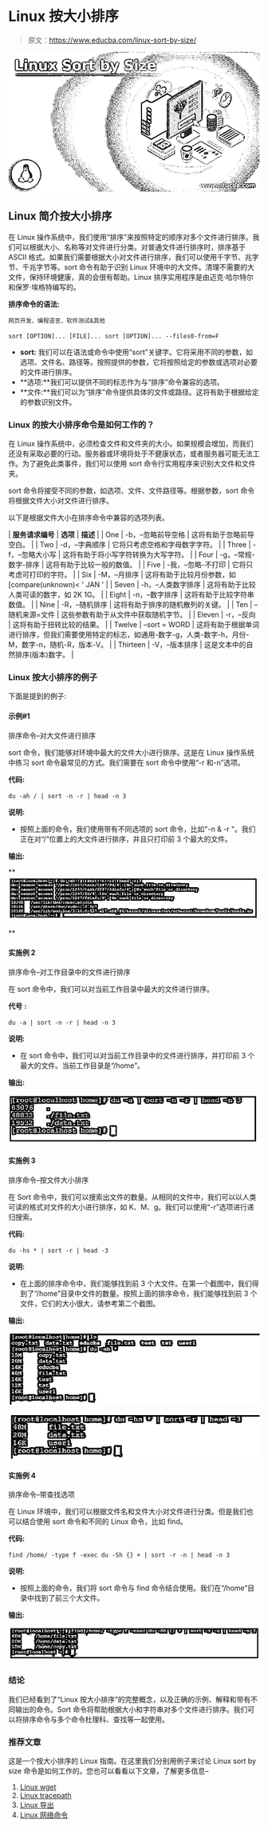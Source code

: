 # Linux 按大小排序

> 原文：<https://www.educba.com/linux-sort-by-size/>

![Linux Sort by Size](img/3bde5a0174f7c757c104e4d6b686a961.png)



## Linux 简介按大小排序

在 Linux 操作系统中，我们使用“排序”来按照特定的顺序对多个文件进行排序。我们可以根据大小、名称等对文件进行分类。对普通文件进行排序时，排序基于 ASCII 格式。如果我们需要根据大小对文件进行排序，我们可以使用千字节、兆字节、千兆字节等。sort 命令有助于识别 Linux 环境中的大文件。清理不需要的大文件，保持环境健康，真的会很有帮助。Linux 排序实用程序是由迈克·哈尔特尔和保罗·埃格特编写的。

**排序命令的语法:**

<small>网页开发、编程语言、软件测试&其他</small>

`sort [OPTION]... [FILE]...
sort [OPTION]... --files0-from=F`

*   **sort:** 我们可以在语法或命令中使用“sort”关键字。它将采用不同的参数，如选项、文件名、路径等。按照提供的参数，它将按照给定的参数或选项对必要的文件进行排序。
*   **选项:**我们可以提供不同的标志作为与“排序”命令兼容的选项。
*   **文件:**我们可以为“排序”命令提供具体的文件或路径。这将有助于根据给定的参数识别文件。

### Linux 的按大小排序命令是如何工作的？

在 Linux 操作系统中，必须检查文件和文件夹的大小。如果规模会增加，而我们还没有采取必要的行动。服务器或环境将处于不健康状态，或者服务器可能无法工作。为了避免此类事件，我们可以使用 sort 命令行实用程序来识别大文件和文件夹。

sort 命令将接受不同的参数，如选项、文件、文件路径等。根据参数，sort 命令将根据文件大小对文件进行排序。

以下是根据文件大小在排序命令中兼容的选项列表。

| **服务请求编号** | **选项** | **描述** |
| One | -b，–忽略前导空格 | 这将有助于忽略前导空白。 |
| Two | -d，–字典顺序 | 它将只考虑空格和字母数字字符。 |
| Three | -f，–忽略大小写 | 这将有助于将小写字符转换为大写字符。 |
| Four | -g，–常规-数字-排序 | 这将有助于比较一般的数值。 |
| Five | -我，–忽略-不打印 | 它将只考虑可打印的字符。 |
| Six | -M，–月排序 | 这将有助于比较月份参数，如[compare(unknown)< ' JAN ' |
| Seven | -h，–人类数字排序 | 这将有助于比较人类可读的数字，如 2K 1G。 |
| Eight | -n，–数字排序 | 这将有助于比较字符串数值。 |
| Nine | -R，–随机排序 | 这将有助于排序的随机散列的关键。 |
| Ten | –随机来源=文件 | 这些参数有助于从文件中获取随机字节。 |
| Eleven | -r，–反向 | 这将有助于扭转比较的结果。 |
| Twelve | –sort = WORD | 这将有助于根据单词进行排序，但我们需要使用特定的标志，如通用-数字-g，人类-数字-h，月份-M，数字-n，随机-R，版本-V。 |
| Thirteen | -V，–版本排序 | 这是文本中的自然排序(版本)数字。 |

### Linux 按大小排序的例子

下面是提到的例子:

#### 示例#1

排序命令–对大文件进行排序

sort 命令，我们能够对环境中最大的文件大小进行排序。这是在 Linux 操作系统中练习 sort 命令最常见的方式。我们需要在 sort 命令中使用“-r 和-n”选项。

**代码:**

`du -ah / | sort -n -r | head -n 3`

**说明:**

*   按照上面的命令，我们使用带有不同选项的 sort 命令，比如"-n & -r "。我们正在对“/”位置上的大文件进行排序，并且只打印前 3 个最大的文件。

**输出:**

**![Linux Sort by Size 1](img/ce3dc886f73cf200415390c1c1109a67.png)

** 

#### 实施例 2

排序命令–对工作目录中的文件进行排序

在 sort 命令中，我们可以对当前工作目录中最大的文件进行排序。

**代号** **:**

`du -a | sort -n -r | head -n 3`

**说明:**

*   在 sort 命令中，我们可以对当前工作目录中的文件进行排序，并打印前 3 个最大的文件。当前工作目录是“/home”。

**输出:**

![Working Directory](img/8eb40b419c9d5de9636b65b3e4d812b0.png)



#### 实施例 3

排序命令–按文件大小排序

在 Sort 命令中，我们可以搜索出文件的数量。从相同的文件中，我们可以以人类可读的格式对文件的大小进行排序，如 K、M、g。我们可以使用“-r”选项进行递归搜索。

**代码:**

`du -hs * | sort -r | head -3`

**说明:**

*   在上面的排序命令中，我们能够找到前 3 个大文件。在第一个截图中，我们得到了“/home”目录中文件的数量。按照上面的排序命令，我们能够找到前 3 个文件，它们的大小很大，请参考第二个截图。

**输出:**

![Linux Sort by Size 3](img/77c9ae110c914bdc238109180f7413db.png)



![Linux Sort by Size 4](img/94e718b1a45dee54d816f640e2630396.png)



#### 实施例 4

排序命令–带查找选项

在 Linux 环境中，我们可以根据文件名和文件大小对文件进行分类。但是我们也可以结合使用 sort 命令和不同的 Linux 命令，比如 find。

**代码:**

`find /home/ -type f -exec du -Sh {} + | sort -r -n | head -n 3`

**说明:**

*   按照上面的命令，我们将 sort 命令与 find 命令结合使用。我们在“/home”目录中找到了前三个大文件。

**输出:**

![With Find Option](img/3264e41d25d60b00fd06af358c524251.png)



### 结论

我们已经看到了“Linux 按大小排序”的完整概念，以及正确的示例、解释和带有不同输出的命令。Sort 命令将帮助根据大小和字符串对多个文件进行排序。我们可以将排序命令与多个命令杜理科、查找等一起使用。

### 推荐文章

这是一个按大小排序的 Linux 指南。在这里我们分别用例子来讨论 Linux sort by size 命令是如何工作的。您也可以看看以下文章，了解更多信息–

1.  [Linux wget](https://www.educba.com/linux-wget/)
2.  [Linux tracepath](https://www.educba.com/linux-tracepath/)
3.  [Linux 导出](https://www.educba.com/linux-export/)
4.  [Linux 网络命令](https://www.educba.com/linux-network-command/)





